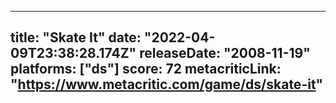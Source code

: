 
---
title: "Skate It"
date: "2022-04-09T23:38:28.174Z"
releaseDate: "2008-11-19"
platforms: ["ds"]
score: 72
metacriticLink: "https://www.metacritic.com/game/ds/skate-it"
---

